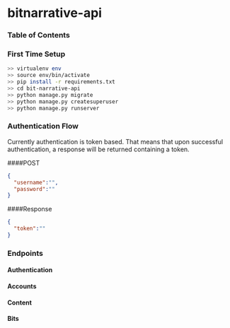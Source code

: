 # bitnarrative-api

### Table of Contents

### First Time Setup

```bash
>> virtualenv env
>> source env/bin/activate
>> pip install -r requirements.txt
>> cd bit-narrative-api
>> python manage.py migrate
>> python manage.py createsuperuser
>> python manage.py runserver
```

### Authentication Flow
Currently authentication is token based. That means that upon successful authentication, a response will be returned containing 
a token.

####POST
```json
{
  "username":"",
  "password":""
}
```

####Response
```json
{
  "token":""
}
```

### Endpoints

#### Authentication

#### Accounts

#### Content

#### Bits
